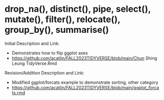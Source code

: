 # drop_na(), distinct(), pipe, select(), mutate(), filter(), relocate(), group_by(), summarise()
Initial Description and Link: 
* Demonstrates how to flip ggplot axes
* https://github.com/acatlin/FALL2023TIDYVERSE/blob/main/Chun Shing Leung TidyVerse.Rmd

Revision/Addition Description and Link:
* Modified ggplot/forcats example to demonstrate sorting, other category
* https://github.com/acatlin/FALL2023TIDYVERSE/blob/main/ggplot_forcats.rmd



